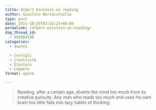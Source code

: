 ```yaml
---
title: Albert Einstein on reading
author: Giustino Borzacchiello
type: post
date: 2011-10-25T03:53:21+00:00
permalink: /albert-einstein-on-reading/
dsq_thread_id:
  - 891984198
categories:
  - Quotes

  - Consigli
  - Creatività
  - Einstein
  - Leggere
format: quote

---
```

> Reading, after a certain age, diverts the mind too much from its creative pursuits. Any man who reads too much and uses his own brain too little falls into lazy habits of thinking.